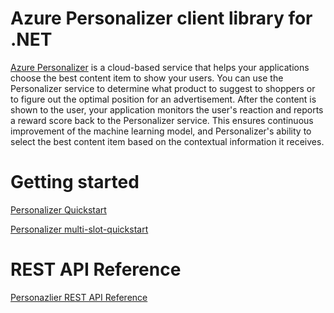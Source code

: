 # Azure Personalizer client library for .NET

[Azure Personalizer](https://docs.microsoft.com/azure/cognitive-services/personalizer/)
is a cloud-based service that helps your applications choose the best content item to show your users. You can use the Personalizer service to determine what product to suggest to shoppers or to figure out the optimal position for an advertisement. After the content is shown to the user, your application monitors the user's reaction and reports a reward score back to the Personalizer service. This ensures continuous improvement of the machine learning model, and Personalizer's ability to select the best content item based on the contextual information it receives.

# Getting started
[comment]: <> (TODO -- 1. change the version in the quickstart once the SDK is realeased. 2. Change multi-slot quickstart to use sdk instead of HTTP)
[Personalizer Quickstart](https://docs.microsoft.com/azure/cognitive-services/personalizer/quickstart-personalizer-sdk?pivots=programming-language-csharp)

[Personalizer multi-slot-quickstart](https://docs.microsoft.com/azure/cognitive-services/personalizer/how-to-multi-slot?pivots=programming-language-csharp)

# REST API Reference 
[Personazlier REST API Reference](https://docs.microsoft.com/rest/api/personalizer/)

